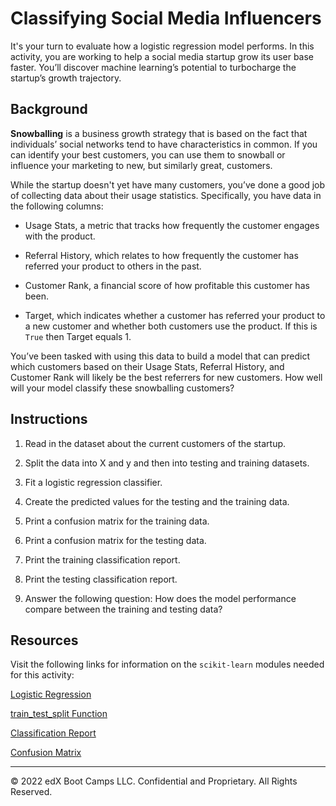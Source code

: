 # Classifying Social Media Influencers

It's your turn to evaluate how a logistic regression model performs. In this activity, you are working to help a social media startup grow its user base faster. You’ll discover machine learning’s potential to turbocharge the startup’s growth trajectory.


## Background

**Snowballing** is a business growth strategy that is based on the fact that individuals’ social networks tend to have characteristics in common. If you can identify your best customers, you can use them to snowball or influence your marketing to new, but similarly great, customers.

While the startup doesn't yet have many customers, you’ve done a good job of collecting data about their usage statistics. Specifically, you have data in the following columns:

* Usage Stats, a metric that tracks how frequently the customer engages with the product.

* Referral History, which relates to how frequently the customer has referred your product to others in the past.

* Customer Rank, a financial score of how profitable this customer has been.

* Target, which indicates whether a customer has referred your product to a new customer and whether both customers use the product. If this is `True` then Target equals 1.

You’ve been tasked with using this data to build a model that can predict which customers based on their Usage Stats, Referral History, and Customer Rank will likely be the best referrers for new customers. How well will your model classify these snowballing customers?


## Instructions

1. Read in the dataset about the current customers of the startup.

2. Split the data into X and y and then into testing and training datasets.

3. Fit a logistic regression classifier.

4. Create the predicted values for the testing and the training data.

5. Print a confusion matrix for the training data.

6. Print a confusion matrix for the testing data.

7. Print the training classification report.

8. Print the testing classification report.

9. Answer the following question: How does the model performance compare between the training and testing data?


## Resources

Visit the following links for information on the `scikit-learn` modules needed for this activity:

[Logistic Regression](https://scikit-learn.org/stable/modules/generated/sklearn.linear_model.LogisticRegression.html)

[train_test_split Function](https://scikit-learn.org/stable/modules/generated/sklearn.model_selection.train_test_split.html)

[Classification Report](https://scikit-learn.org/stable/modules/generated/sklearn.metrics.classification_report.html)

[Confusion Matrix](https://scikit-learn.org/stable/modules/generated/sklearn.metrics.confusion_matrix.html)

---

© 2022 edX Boot Camps LLC. Confidential and Proprietary. All Rights Reserved.

